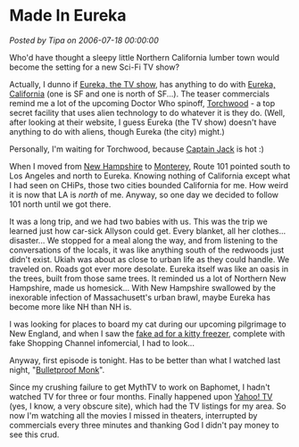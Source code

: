 # Made In Eureka

*Posted by Tipa on 2006-07-18 00:00:00*

Who'd have thought a sleepy little Northern California lumber town would become the setting for a new Sci-Fi TV show?

Actually, I dunno if [Eureka, the TV show](http://www.scifi.com/eureka/), has anything to do with [Eureka, California](http://www.ci.eureka.ca.gov/default.asp) (one is SF and one is north of SF...). The teaser commercials remind me a lot of the upcoming Doctor Who spinoff, [Torchwood](http://www.bbc.co.uk/doctorwho/news/cult/news/drwho/2005/10/17/25634.shtml) - a top secret facility that uses alien technology to do whatever it is they do. (Well, after looking at their website, I guess Eureka (the TV show) doesn't have anything to do with aliens, though Eureka (the city) might.)

Personally, I'm waiting for Torchwood, because [Captain Jack](http://en.wikipedia.org/wiki/Jack_Harkness) is hot :)

When I moved from [New Hampshire](http://maps.google.com/maps?f=q&hl=en&q=dover,+nh&ie=UTF8&ll=43.207678,-70.864305&spn=0.037286,0.100164&t=k&om=1) to [Monterey](http://maps.google.com/maps?f=q&hl=en&q=215+cosky+dr,+marina,+ca&ie=UTF8&ll=36.697285,-121.790673&spn=0.002564,0.00626&t=k&om=1), Route 101 pointed south to Los Angeles and north to Eureka. Knowing nothing of California except what I had seen on CHiPs, those two cities bounded California for me. How weird it is now that LA is *north* of me. Anyway, so one day we decided to follow 101 north until we got there.

It was a long trip, and we had two babies with us. This was the trip we learned just how car-sick Allyson could get. Every blanket, all her clothes... disaster... We stopped for a meal along the way, and from listening to the conversations of the locals, it was like anything south of the redwoods just didn't exist. Ukiah was about as close to urban life as they could handle. We traveled on. Roads got ever more desolate. Eureka itself was like an oasis in the trees, built from those same trees. It reminded us a lot of Northern New Hampshire, made us homesick... With New Hampshire swallowed by the inexorable infection of Massachusett's urban brawl, maybe Eureka has become more like NH than NH is.

I was looking for places to board my cat during our upcoming pilgrimage to New England, and when I saw the [fake ad for a kitty freezer](http://www.scifi.com/eureka/madeineureka/), complete with fake Shopping Channel infomercial, I had to look...

Anyway, first episode is tonight. Has to be better than what I watched last night, "[Bulletproof Monk](http://www.imdb.com/Title?0245803)".

Since my crushing failure to get MythTV to work on Baphomet, I hadn't watched TV for three or four months. Finally happened upon [Yahoo! TV](http://tv.yahoo.com/grid/) (yes, I know, a very obscure site), which had the TV listings for my area. So now I'm watching all the movies I missed in theaters, interrupted by commercials every three minutes and thanking God I didn't pay money to see this crud.
